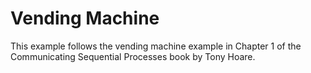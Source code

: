 # Vending Machine

This example follows the vending machine example in Chapter 1 of the 
Communicating Sequential Processes book by Tony Hoare.

